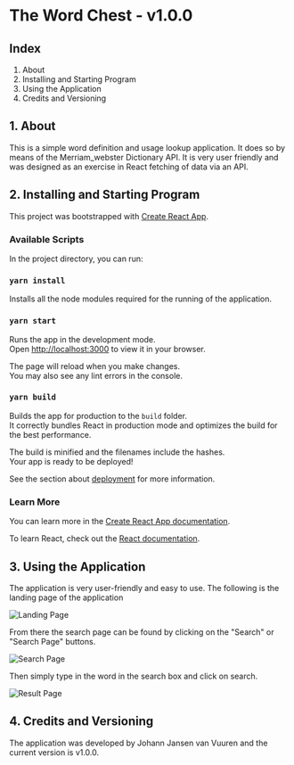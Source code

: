 # The Word Chest - v1.0.0

## Index

1. About
2. Installing and Starting Program
3. Using the Application
4. Credits and Versioning

## 1. About

This is a simple word definition and usage lookup application. It does so by means of the Merriam_webster Dictionary API.
It is very user friendly and was designed as an exercise in React fetching of data via an API.

## 2. Installing and Starting Program

This project was bootstrapped with [Create React App](https://github.com/facebook/create-react-app).

### Available Scripts

In the project directory, you can run:

### `yarn install`

Installs all the node modules required for the running of the application.

### `yarn start`

Runs the app in the development mode.\
Open [http://localhost:3000](http://localhost:3000) to view it in your browser.

The page will reload when you make changes.\
You may also see any lint errors in the console.

### `yarn build`

Builds the app for production to the `build` folder.\
It correctly bundles React in production mode and optimizes the build for the best performance.

The build is minified and the filenames include the hashes.\
Your app is ready to be deployed!

See the section about [deployment](https://facebook.github.io/create-react-app/docs/deployment) for more information.

### Learn More

You can learn more in the [Create React App documentation](https://facebook.github.io/create-react-app/docs/getting-started).

To learn React, check out the [React documentation](https://reactjs.org/).

## 3. Using the Application

The application is very user-friendly and easy to use. The following is the landing page of the application

![Landing Page](./README-images/landing-page.png)

From there the search page can be found by clicking on the "Search" or "Search Page" buttons.

![Search Page](./README-images/search-page.png)

Then simply type in the word in the search box and click on search.

![Result Page](./README-images/result-page-1.png)

## 4. Credits and Versioning

The application was developed by Johann Jansen van Vuuren and the current version is v1.0.0.